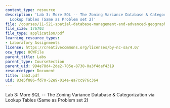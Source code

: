 ```yaml
---
content_type: resource
description: 'Lab 3: More SQL -- The Zoning Variance Database & Categorization via
  Lookup Tables (Same as Problem set 2)'
file: /courses/11-521-spatial-database-management-and-advanced-geographic-information-systems-spring-2003/83e5f886fd7052e9014eea7cc976c364_lab3.pdf
file_size: 176703
file_type: application/pdf
learning_resource_types:
- Laboratory Assignments
license: https://creativecommons.org/licenses/by-nc-sa/4.0/
ocw_type: OCWFile
parent_title: Labs
parent_type: CourseSection
parent_uid: 994e78d4-2de2-705e-8738-0a3f4daf4319
resourcetype: Document
title: lab3.pdf
uid: 83e5f886-fd70-52e9-014e-ea7cc976c364
---
```

Lab 3: More SQL -- The Zoning Variance Database & Categorization via Lookup Tables (Same as Problem set 2)